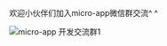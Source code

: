 欢迎小伙伴们加入micro-app微信群交流^ ^

![micro-app 开发交流群1](https://img13.360buyimg.com/imagetools/jfs/t1/6320/27/25543/24225/63467872E8c9beaec/f87c5085bcd2e062.png)

